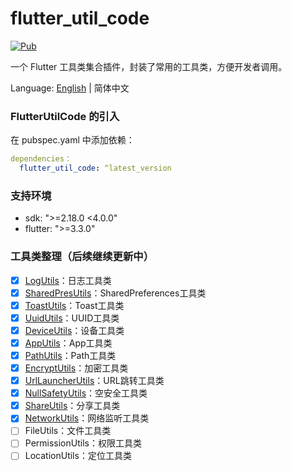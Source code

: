 # flutter_util_code

[![Pub](https://img.shields.io/pub/v/flutter_util_code.svg)](https://pub.dev/packages/flutter_util_code)

一个 Flutter 工具类集合插件，封装了常用的工具类，方便开发者调用。

Language: [English](README.md) | 简体中文

### FlutterUtilCode 的引入

在 pubspec.yaml 中添加依赖：

~~~yaml
dependencies：
  flutter_util_code: ^latest_version
~~~

### 支持环境
- sdk: ">=2.18.0 <4.0.0"
- flutter: ">=3.3.0"

### 工具类整理（后续继续更新中）
- [x] [LogUtils](https://github.com/Fitem/flutter_util_code/blob/master/lib/log_utils.dart)：日志工具类
- [x] [SharedPresUtils](https://github.com/Fitem/flutter_util_code/blob/master/lib/shared_preference_utils.dart)：SharedPreferences工具类
- [x] [ToastUtils](https://github.com/Fitem/flutter_util_code/blob/master/lib/toast_utils.dart)：Toast工具类
- [x] [UuidUtils](https://github.com/Fitem/flutter_util_code/blob/master/lib/uuid_utils.dart)：UUID工具类
- [x] [DeviceUtils](https://github.com/Fitem/flutter_util_code/blob/master/lib/device_utils.dart)：设备工具类
- [x] [AppUtils](https://github.com/Fitem/flutter_util_code/blob/master/lib/app_utils.dart)：App工具类
- [x] [PathUtils](https://github.com/Fitem/flutter_util_code/blob/master/lib/path_utils.dart)：Path工具类
- [x] [EncryptUtils](https://github.com/Fitem/flutter_util_code/blob/master/lib/encrypt_utils.dart)：加密工具类
- [x] [UrlLauncherUtils](https://github.com/Fitem/flutter_util_code/blob/master/lib/url_launcher_utils.dart)：URL跳转工具类
- [x] [NullSafetyUtils](https://github.com/Fitem/flutter_util_code/blob/master/lib/null_safety_utils.dart)：空安全工具类
- [x] [ShareUtils](https://github.com/Fitem/flutter_util_code/blob/master/lib/share_utils.dart)：分享工具类
- [x] [NetworkUtils](https://github.com/Fitem/flutter_util_code/blob/master/lib/connectivity_utils.dart)：网络监听工具类
- [ ] FileUtils：文件工具类
- [ ] PermissionUtils：权限工具类
- [ ] LocationUtils：定位工具类